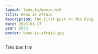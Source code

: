 ```yaml
---
layout: layouts/movie.njk
title: Beau is Afraid
description: The first post on the blog
date: 2025-01-17
year: 2023
poster: beau-is-afraid.jpg
---
```

Très bon film
